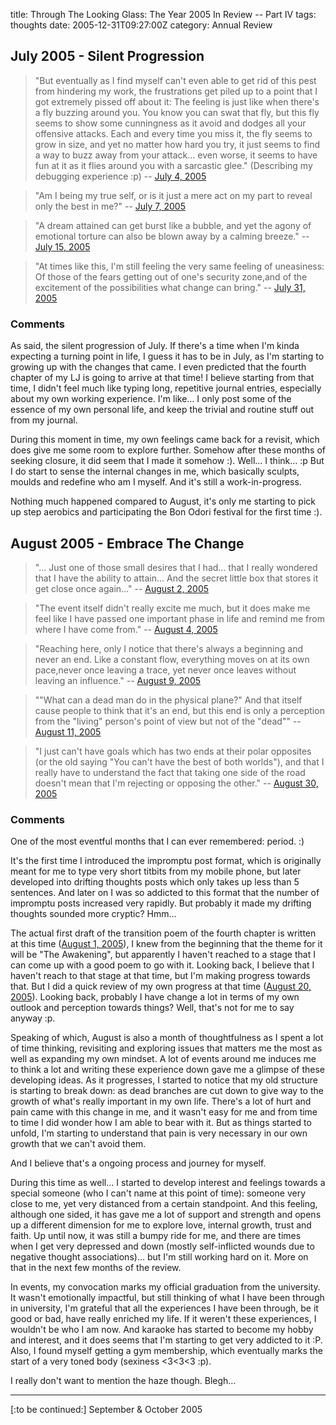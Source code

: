 title: Through The Looking Glass: The Year 2005 In Review -- Part IV
tags: thoughts
date: 2005-12-31T09:27:00Z
category: Annual Review

## July 2005 - Silent Progression

> "But eventually as I find myself can't even able to get rid of this pest from hindering my work, the frustrations get piled up to a point that I got extremely pissed off about it: The feeling is just like when there's a fly buzzing around you. You know you can swat that fly, but this fly seems to show some cunningness as it avoid and dodges all your offensive attacks. Each and every time you miss it, the fly seems to grow in size, and yet no matter how hard you try, it just seems to find a way to buzz away from your attack… even worse, it seems to have fun at it as it flies around you with a sarcastic glee." (Describing my debugging experience :p)
> -- [July 4, 2005]({filename}/blog/2005/pent-up-frustrations.md)

> "Am I being my true self, or is it just a mere act on my part to reveal only the best in me?"
> -- [July 7, 2005]({filename}/blog/2005/question-of-the-day-the-same-question-on-personal-identity-all-over-again.md)

> "A dream attained can get burst like a bubble, and yet the agony of emotional torture can also be blown away by a calming breeze."
> -- [July 15, 2005]({filename}/blog/2005/todays-drifting-thoughts-m.md)

> "At times like this, I'm still feeling the very same feeling of uneasiness: Of those of the fears getting out of one's security zone,and of the excitement of the possibilities what change can bring."
> -- [July 31, 2005]({filename}/blog/2005/todays-short-drifting-thoughts-movin-on.md)

### Comments

As said, the silent progression of July. If there's a time when I'm kinda expecting a turning point in life, I guess it has to be in July, as I'm starting to growing up with the changes that came. I even predicted that the fourth chapter of my LJ is going to arrive at that time! I believe starting from that time, I didn't feel much like typing long, repetitive journal entries, especially about my own working experience. I'm like… I only post some of the essence of my own personal life, and keep the trivial and routine stuff out from my journal.

During this moment in time, my own feelings came back for a revisit, which does give me some room to explore further. Somehow after these months of seeking closure, it did seem that I made it somehow :). Well… I think… :p But I do start to sense the internal changes in me, which basically sculpts, moulds and redefine who am I myself. And it's still a work-in-progress.

Nothing much happened compared to August, it's only me starting to pick up step aerobics and participating the Bon Odori festival for the first time :).

## August 2005 - Embrace The Change

> "… Just one of those small desires that I had… that I really wondered that I have the ability to attain… And the secret little box that stores it get close once again…"
> -- [August 2, 2005]({filename}/blog/2005/todays-drifting-thoughts-of-reminders-and-restraint.md)

> "The event itself didn't really excite me much, but it does make me feel like I have passed one important phase in life and remind me from where I have come from."
> -- [August 4, 2005]({filename}/blog/2005/rushing-past.md)

> "Reaching here, only I notice that there's always a beginning and never an end. Like a constant flow, everything moves on at its own pace,never once leaving a trace, yet never once leaves without leaving an influence."
> -- [August 9, 2005]({filename}/blog/2005/impromptu-endless-journey.md)

> ""What can a dead man do in the physical plane?" And that itself cause people to think that it's an end, but this end is only a perception from the "living" person's point of view but not of the "dead""
> -- [August 11, 2005]({filename}/blog/2005/yesterdays-drifting-thoughts-about-death.md)

> "I just can't have goals which has two ends at their polar opposites (or the old saying "You can't have the best of both worlds"), and that I really have to understand the fact that taking one side of the road doesn't mean that I'm rejecting or opposing the other."
> -- [August 30, 2005]({filename}/blog/2005/of-commitment.md)

### Comments

One of the most eventful months that I can ever remembered: period. :)

It's the first time I introduced the impromptu post format, which is originally meant for me to type very short titbits from my mobile phone, but later developed into drifting thoughts posts which only takes up less than 5 sentences. And later on I was so addicted to this format that the number of impromptu posts increased very rapidly. But probably it made my drifting thoughts sounded more cryptic? Hmm…

The actual first draft of the transition poem of the fourth chapter is written at this time ([August 1, 2005]({filename}/blog/2005/todays-drifting-thoughts-the-journey-ahead.md)), I knew from the beginning that the theme for it will be "The Awakening", but apparently I haven't reached to a stage that I can come up with a good poem to go with it. Looking back, I believe that I haven't reach to that stage at that time, but I'm making progress towards that. But I did a quick review of my own progress at that time ([August 20, 2005]({filename}/blog/2005/todays-drifting-thoughts-transitioning-and-progressing-a-brief-review-of-my-progress.md)). Looking back, probably I have change a lot in terms of my own outlook and perception towards things? Well, that's not for me to say anyway :p.

Speaking of which, August is also a month of thoughtfulness as I spent a lot of time thinking, revisiting and exploring issues that matters me the most as well as expanding my own mindset. A lot of events around me induces me to think a lot and writing these experience down gave me a glimpse of these developing ideas. As it progresses, I started to notice that my old structure is starting to break down: as dead branches are cut down to give way to the growth of what's really important in my own life. There's a lot of hurt and pain came with this change in me, and it wasn't easy for me and from time to time I did wonder how I am able to bear with it. But as things started to unfold, I'm starting to understand that pain is very necessary in our own growth that we can't avoid them.

And I believe that's a ongoing process and journey for myself.

During this time as well… I started to develop interest and feelings towards a special someone (who I can't name at this point of time): someone very close to me, yet very distanced from a certain standpoint. And this feeling, although one sided, it has gave me a lot of support and strength and opens up a different dimension for me to explore love, internal growth, trust and faith. Up until now, it was still a bumpy ride for me, and there are times when I get very depressed and down (mostly self-inflicted wounds due to negative thought associations)… but I'm still working hard on it. More on that in the next few months of the review.

In events, my convocation marks my official graduation from the university. It wasn't emotionally impactful, but still thinking of what I have been through in university, I'm grateful that all the experiences I have been through, be it good or bad, have really enriched my life. If it weren't these experiences, I wouldn't be who I am now. And karaoke has started to become my hobby and interest, and it does seems that I'm starting to get very addicted to it :P. Also, I found myself getting a gym membership, which eventually marks the start of a very toned body (sexiness <3<3<3 :p).

I really don't want to mention the haze though. Blegh…

---

[:to be continued:] September & October 2005
